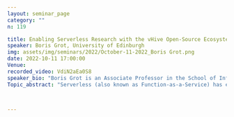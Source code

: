 ```yaml
---
layout: seminar_page
category: ""
n: 119

title: Enabling Serverless Research with the vHive Open-Source Ecosystem
speaker: Boris Grot, University of Edinburgh
img: assets/img/seminars/2022/October-11-2022_Boris Grot.png
date: 2022-10-11 17:00:00 
Venue: 
recorded_video: VdiN2aEa0S8
speaker_bio: "Boris Grot is an Associate Professor in the School of Informatics at the University of Edinburgh, where he leads the EASE Lab. His research focuses on understanding and alleviating efficiency bottlenecks and capability shortcomings of processing platforms for data-intensive applications. Boris is a member of the MICRO Hall of Fame and a recipient of multiple awards for his research. He is the Program Co-Chair for MICRO 2022 and the General Chair for HPCA 2024." 
Topic_abstract: "Serverless (also known as Function-as-a-Service) has emerged as the next dominant cloud architecture. In serverless, developers structure their cloud application as a collection of stateless functions that execute on-demand. Despite accepted benefits to both developers and cloud providers, the serverless model brings new challenges calling for cross-layer characterization and optimization. Alas, today's state-of-the-art serverless stacks are propriety to each individual cloud provider, which impedes research in this space. In this talk, I will overview the serverless model and introduce the vHive open-source ecosystem developed at the Edinburgh Architecture and Systems (EASE) Lab. vHive includes a complete serverless stack, a suite of serverless workloads and robust tools for performance analysis and debug, which together enable meaningful serverless research at any scale. I will describe two vHive-enabled projects targeting performance analysis and optimization across the system stack that underscore both challenges and opportunities in today's serverless deployments."



---
```


